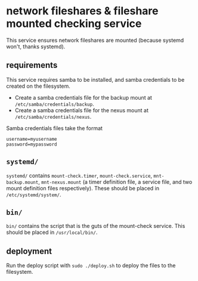 # network fileshares & fileshare mounted checking service

This service ensures network fileshares are mounted (because systemd won't, thanks systemd).

## requirements

This service requires samba to be installed, and samba credentials to be created on the filesystem.

* Create a samba credentials file for the backup mount at `/etc/samba/credentials/backup`.
* Create a samba credentials file for the nexus mount at `/etc/samba/credentials/nexus`.

Samba credentials files take the format

```
username=myusername
password=mypassword
```

## `systemd/`

`systemd/` contains `mount-check.timer`, `mount-check.service`, `mnt-backup.mount`, `mnt-nexus.mount` (a timer definition file, a service file, and two mount definition files respectively).
These should be placed in `/etc/systemd/system/`.

## `bin/`

`bin/` contains the script that is the guts of the mount-check service.
This should be placed in `/usr/local/bin/`.

## deployment

Run the deploy script with `sudo ./deploy.sh` to deploy the files to the filesystem.
